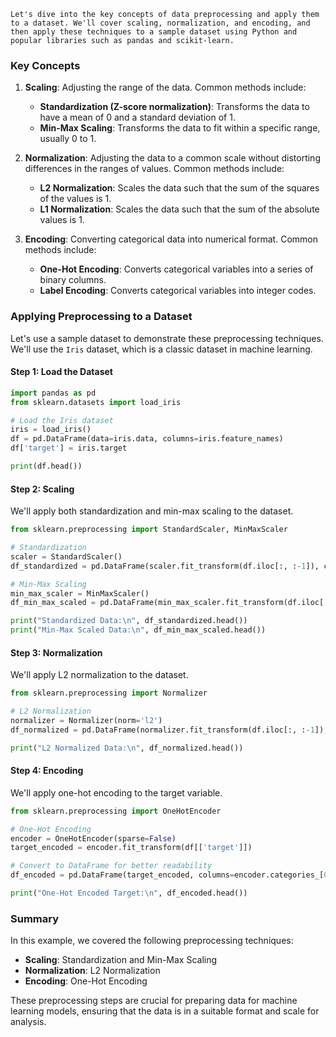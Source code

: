     Let's dive into the key concepts of data preprocessing and apply them to a dataset. We'll cover scaling, normalization, and encoding, and then apply these techniques to a sample dataset using Python and popular libraries such as pandas and scikit-learn.

### Key Concepts

1. **Scaling**: Adjusting the range of the data. Common methods include:
   - **Standardization (Z-score normalization)**: Transforms the data to have a mean of 0 and a standard deviation of 1.
   - **Min-Max Scaling**: Transforms the data to fit within a specific range, usually 0 to 1.

2. **Normalization**: Adjusting the data to a common scale without distorting differences in the ranges of values. Common methods include:
   - **L2 Normalization**: Scales the data such that the sum of the squares of the values is 1.
   - **L1 Normalization**: Scales the data such that the sum of the absolute values is 1.

3. **Encoding**: Converting categorical data into numerical format. Common methods include:
   - **One-Hot Encoding**: Converts categorical variables into a series of binary columns.
   - **Label Encoding**: Converts categorical variables into integer codes.

### Applying Preprocessing to a Dataset

Let's use a sample dataset to demonstrate these preprocessing techniques. We'll use the `Iris` dataset, which is a classic dataset in machine learning.

#### Step 1: Load the Dataset

```python
import pandas as pd
from sklearn.datasets import load_iris

# Load the Iris dataset
iris = load_iris()
df = pd.DataFrame(data=iris.data, columns=iris.feature_names)
df['target'] = iris.target

print(df.head())
```

#### Step 2: Scaling

We'll apply both standardization and min-max scaling to the dataset.

```python
from sklearn.preprocessing import StandardScaler, MinMaxScaler

# Standardization
scaler = StandardScaler()
df_standardized = pd.DataFrame(scaler.fit_transform(df.iloc[:, :-1]), columns=iris.feature_names)

# Min-Max Scaling
min_max_scaler = MinMaxScaler()
df_min_max_scaled = pd.DataFrame(min_max_scaler.fit_transform(df.iloc[:, :-1]), columns=iris.feature_names)

print("Standardized Data:\n", df_standardized.head())
print("Min-Max Scaled Data:\n", df_min_max_scaled.head())
```

#### Step 3: Normalization

We'll apply L2 normalization to the dataset.

```python
from sklearn.preprocessing import Normalizer

# L2 Normalization
normalizer = Normalizer(norm='l2')
df_normalized = pd.DataFrame(normalizer.fit_transform(df.iloc[:, :-1]), columns=iris.feature_names)

print("L2 Normalized Data:\n", df_normalized.head())
```

#### Step 4: Encoding

We'll apply one-hot encoding to the target variable.

```python
from sklearn.preprocessing import OneHotEncoder

# One-Hot Encoding
encoder = OneHotEncoder(sparse=False)
target_encoded = encoder.fit_transform(df[['target']])

# Convert to DataFrame for better readability
df_encoded = pd.DataFrame(target_encoded, columns=encoder.categories_[0])

print("One-Hot Encoded Target:\n", df_encoded.head())
```

### Summary

In this example, we covered the following preprocessing techniques:
- **Scaling**: Standardization and Min-Max Scaling
- **Normalization**: L2 Normalization
- **Encoding**: One-Hot Encoding

These preprocessing steps are crucial for preparing data for machine learning models, ensuring that the data is in a suitable format and scale for analysis.
